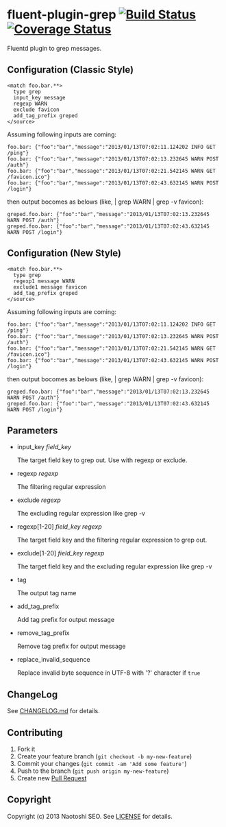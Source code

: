 # fluent-plugin-grep [![Build Status](https://secure.travis-ci.org/sonots/fluent-plugin-grep.png?branch=master)](http://travis-ci.org/sonots/fluent-plugin-grep) [![Coverage Status](https://coveralls.io/repos/sonots/fluent-plugin-grep/badge.png?branch=master)](https://coveralls.io/r/sonots/fluent-plugin-grep)

Fluentd plugin to grep messages.

## Configuration (Classic Style)

    <match foo.bar.**>
      type grep
      input_key message
      regexp WARN
      exclude favicon
      add_tag_prefix greped
    </source>

Assuming following inputs are coming:

    foo.bar: {"foo":"bar","message":"2013/01/13T07:02:11.124202 INFO GET /ping"}
    foo.bar: {"foo":"bar","message":"2013/01/13T07:02:13.232645 WARN POST /auth"}
    foo.bar: {"foo":"bar","message":"2013/01/13T07:02:21.542145 WARN GET /favicon.ico"}
    foo.bar: {"foo":"bar","message":"2013/01/13T07:02:43.632145 WARN POST /login"}

then output bocomes as belows (like, | grep WARN | grep -v favicon):

    greped.foo.bar: {"foo":"bar","message":"2013/01/13T07:02:13.232645 WARN POST /auth"}
    greped.foo.bar: {"foo":"bar","message":"2013/01/13T07:02:43.632145 WARN POST /login"}

## Configuration (New Style)

    <match foo.bar.**>
      type grep
      regexp1 message WARN
      exclude1 message favicon
      add_tag_prefix greped
    </source>

Assuming following inputs are coming:

    foo.bar: {"foo":"bar","message":"2013/01/13T07:02:11.124202 INFO GET /ping"}
    foo.bar: {"foo":"bar","message":"2013/01/13T07:02:13.232645 WARN POST /auth"}
    foo.bar: {"foo":"bar","message":"2013/01/13T07:02:21.542145 WARN GET /favicon.ico"}
    foo.bar: {"foo":"bar","message":"2013/01/13T07:02:43.632145 WARN POST /login"}

then output bocomes as belows (like, | grep WARN | grep -v favicon):

    greped.foo.bar: {"foo":"bar","message":"2013/01/13T07:02:13.232645 WARN POST /auth"}
    greped.foo.bar: {"foo":"bar","message":"2013/01/13T07:02:43.632145 WARN POST /login"}

## Parameters

- input\_key *field\_key*

    The target field key to grep out. Use with regexp or exclude. 

- regexp *regexp*

    The filtering regular expression

- exclude *regexp*

    The excluding regular expression like grep -v

- regexp[1-20] *field\_key* *regexp*

    The target field key and the filtering regular expression to grep out. 

- exclude[1-20] *field_key* *regexp*

    The target field key and the excluding regular expression like grep -v

- tag

    The output tag name

- add_tag_prefix

    Add tag prefix for output message

- remove_tag_prefix

    Remove tag prefix for output message

- replace_invalid_sequence

    Replace invalid byte sequence in UTF-8 with '?' character if `true`

## ChangeLog

See [CHANGELOG.md](CHANGELOG.md) for details.

## Contributing

1. Fork it
2. Create your feature branch (`git checkout -b my-new-feature`)
3. Commit your changes (`git commit -am 'Add some feature'`)
4. Push to the branch (`git push origin my-new-feature`)
5. Create new [Pull Request](../../pull/new/master)

## Copyright

Copyright (c) 2013 Naotoshi SEO. See [LICENSE](LICENSE) for details.

